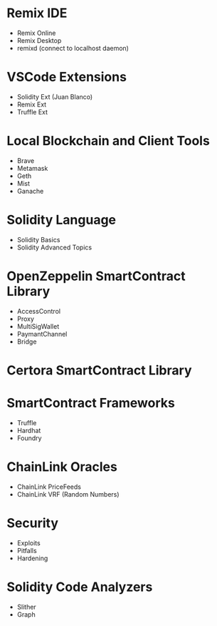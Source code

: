 # Remix IDE 
- Remix Online
- Remix Desktop
- remixd (connect to localhost daemon)

# VSCode Extensions
- Solidity Ext (Juan Blanco)
- Remix Ext
- Truffle Ext

# Local Blockchain and Client Tools
- Brave
- Metamask
- Geth
- Mist
- Ganache

# Solidity Language
- Solidity Basics
- Solidity Advanced Topics

# OpenZeppelin SmartContract Library
- AccessControl
- Proxy
- MultiSigWallet
- PaymantChannel
- Bridge

# Certora SmartContract Library

# SmartContract Frameworks
- Truffle
- Hardhat
- Foundry

# ChainLink Oracles
- ChainLink PriceFeeds
- ChainLink VRF (Random Numbers)

# Security
- Exploits
- Pitfalls
- Hardening

# Solidity Code Analyzers
- Slither
- Graph
